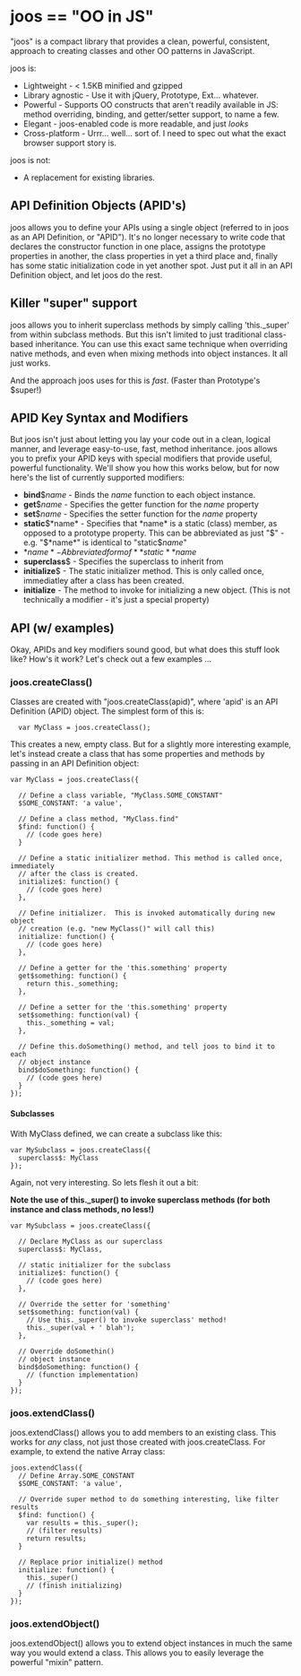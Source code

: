# joos == "OO in JS"

"joos" is a compact library that provides a clean, powerful, consistent, approach to creating classes and other OO patterns in JavaScript.

joos is:
  * Lightweight - < 1.5KB minified and gzipped
  * Library agnostic - Use it with jQuery, Prototype, Ext... whatever.
  * Powerful - Supports OO constructs that aren't readily available in JS: method overriding, binding, and getter/setter support, to name a few.
  * Elegant - joos-enabled code is more readable, and just *looks*
  * Cross-platform - Urrr... well... sort of.  I need to spec out what the exact browser support story is.

joos is not:
  * A replacement for existing libraries.

## API Definition Objects (APID's)
joos allows you to define your APIs using a single object (referred to in joos as an API Definition, or "APID").  It's no longer necessary to write code that declares the constructor function in one place, assigns the prototype properties in another, the class properties in yet a third place and, finally has some static initialization code in yet another spot.  Just put it all in an API Definition object, and let joos do the rest.

## Killer "super" support
joos allows you to inherit superclass methods by simply calling 'this._super' from within subclass methods.  But this isn't limited to just traditional class-based inheritance.  You can use this exact same technique when overriding native methods, and even when mixing methods into object instances.  It all just works.

And the approach joos uses for this is *fast*. (Faster than Prototype's $super!)

## APID Key Syntax and Modifiers
But joos isn't just about letting you lay your code out in a clean, logical manner, and leverage easy-to-use, fast, method inheritance.  joos allows you to prefix your APID keys with special modifiers that provide useful, powerful functionality.  We'll show you how this works below, but for now here's the list of currently supported modifiers:

  * **bind**$*name* - Binds the *name* function to each object instance.
  * **get**$*name* - Specifies the getter function for the *name* property
  * **set**$*name* - Specifies the setter function for the *name* property
  * **static**$*name* - Specifies that *name* is a static (class) member, as opposed to a prototype property.  This can be abbreviated as just "$" - e.g. "$*name*" is identical to "static$*name*"
  * $*name* - Abbreviated form of **static**$*name*
  * **superclass**$ - Specifies the superclass to inherit from
  * **initialize**$ - The static initializer method.  This is only called once, immediatley after a class has been created.
  * **initialize** - The method to invoke for initializing a new object.  (This is not technically a modifier - it's just a special property)

## API (w/ examples)
Okay, APIDs and key modifiers sound good, but what does this stuff look like? How's it work?  Let's check out a few examples ...

### joos.createClass()

Classes are created with "joos.createClass(apid)", where 'apid' is an API Definition (APID) object.  The simplest form of this is:

      var MyClass = joos.createClass();

This creates a new, empty class.  But for a slightly more interesting example, let's instead create a class that has some properties and methods by passing in an API Definition object:

    var MyClass = joos.createClass({

      // Define a class variable, "MyClass.SOME_CONSTANT"
      $SOME_CONSTANT: 'a value',

      // Define a class method, "MyClass.find"
      $find: function() {
        // (code goes here)
      }

      // Define a static initializer method. This method is called once, immediately
      // after the class is created.
      initialize$: function() {
        // (code goes here)
      },

      // Define initializer.  This is invoked automatically during new object
      // creation (e.g. "new MyClass()" will call this)
      initialize: function() {
        // (code goes here)
      },

      // Define a getter for the 'this.something' property
      get$something: function() {
        return this._something;
      },

      // Define a setter for the 'this.something' property
      set$something: function(val) {
        this._something = val;
      },

      // Define this.doSomething() method, and tell joos to bind it to each
      // object instance
      bind$doSomething: function() {
        // (code goes here)
      }
    });

#### Subclasses

With MyClass defined, we can create a subclass like this:

    var MySubclass = joos.createClass({
      superclass$: MyClass
    });

Again, not very interesting.  So lets flesh it out a bit:

**Note the use of this._super() to invoke superclass methods (for both instance and class methods, no less!)**

    var MySubclass = joos.createClass({

      // Declare MyClass as our superclass
      superclass$: MyClass,

      // static initializer for the subclass
      initialize$: function() {
        // (code goes here)
      },

      // Override the setter for 'something'
      set$something: function(val) {
        // Use this._super() to invoke superclass' method!
        this._super(val + ' blah');
      },

      // Override doSomethin()
      // object instance
      bind$doSomething: function() {
        // (function implementation)
      }
    });

### joos.extendClass()
joos.extendClass() allows you to add members to an existing class.  This works for _any_ class, not just those created with joos.createClass.  For example, to extend the native Array class:

    joos.extendClass({
      // Define Array.SOME_CONSTANT
      $SOME_CONSTANT: 'a value',

      // Override super method to do something interesting, like filter results
      $find: function() {
        var results = this._super();
        // (filter results)
        return results;
      }

      // Replace prior initialize() method
      initialize: function() {
        this._super()
        // (finish initializing)
      }
    });

### joos.extendObject()

joos.extendObject() allows you to extend object instances in much the same way you would extend a class.  This allows you to easily leverage the powerful "mixin" pattern.

